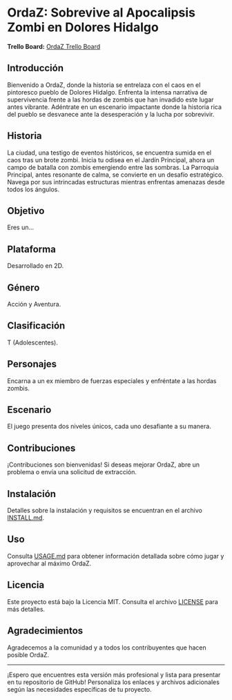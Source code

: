 # OrdaZ: Sobrevive al Apocalipsis Zombi en Dolores Hidalgo

**Trello Board:** [OrdaZ Trello Board](https://trello.com/b/0ET5W1lY/ordaz)

## Introducción
Bienvenido a OrdaZ, donde la historia se entrelaza con el caos en el pintoresco pueblo de Dolores Hidalgo. Enfrenta la intensa narrativa de supervivencia frente a las hordas de zombis que han invadido este lugar antes vibrante. Adéntrate en un escenario impactante donde la historia rica del pueblo se desvanece ante la desesperación y la lucha por sobrevivir.

## Historia

La ciudad, una testigo de eventos históricos, se encuentra sumida en el caos tras un brote zombi. Inicia tu odisea en el Jardín Principal, ahora un campo de batalla con zombis emergiendo entre las sombras. La Parroquia Principal, antes resonante de calma, se convierte en un desafío estratégico. Navega por sus intrincadas estructuras mientras enfrentas amenazas desde todos los ángulos.

## Objetivo
Eres un...

## Plataforma
Desarrollado en 2D.

## Género
Acción y Aventura.

## Clasificación
T (Adolescentes).

## Personajes
Encarna a un ex miembro de fuerzas especiales y enfréntate a las hordas zombis.

## Escenario
El juego presenta dos niveles únicos, cada uno desafiante a su manera.

## Contribuciones
¡Contribuciones son bienvenidas! Si deseas mejorar OrdaZ, abre un problema o envía una solicitud de extracción.

## Instalación
Detalles sobre la instalación y requisitos se encuentran en el archivo [INSTALL.md](./INSTALL.md).

## Uso
Consulta [USAGE.md](./USAGE.md) para obtener información detallada sobre cómo jugar y aprovechar al máximo OrdaZ.

## Licencia
Este proyecto está bajo la Licencia MIT. Consulta el archivo [LICENSE](./LICENSE) para más detalles.

## Agradecimientos
Agradecemos a la comunidad y a todos los contribuyentes que hacen posible OrdaZ.

---

¡Espero que encuentres esta versión más profesional y lista para presentar en tu repositorio de GitHub! Personaliza los enlaces y archivos adicionales según las necesidades específicas de tu proyecto.


 
